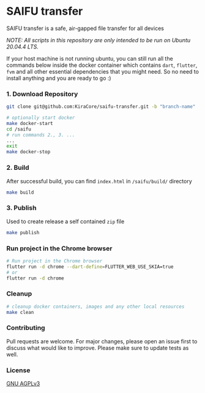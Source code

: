 # SAIFU transfer
SAIFU transfer is a safe, air-gapped file transfer for all devices

_NOTE: All scripts in this repository are only intended to be run on Ubuntu 20.04.4 LTS._

If your host machine is not running ubuntu, you can still run all the commands below inside the docker container which contains `dart`, `flutter`, `fvm` and all other essential dependencies that you might need. So no need to install anything and you are ready to go :)

### 1. Download Repository
```bash
git clone git@github.com:KiraCore/saifu-transfer.git -b "branch-name"

# optionally start docker
make docker-start
cd /saifu
# run commands 2., 3. ...
...
exit
make docker-stop
```
### 2. Build 
After successful build, you can find `index.html` in `/saifu/build/` directory
```bash
make build
```

### 3. Publish
Used to create release a self contained `zip` file
```bash
make publish
```

### Run project in the Chrome browser
```bash
# Run project in the Chrome browser
flutter run -d chrome --dart-define=FLUTTER_WEB_USE_SKIA=true
# or
flutter run -d chrome
```
### Cleanup
```bash
# cleanup docker containers, images and any other local resources
make clean
```

### Contributing
Pull requests are welcome. For major changes, please open an issue first to discuss what would like to improve. Please 
make sure to update tests as well.

### License
[GNU AGPLv3](https://choosealicense.com/licenses/agpl-3.0/)

